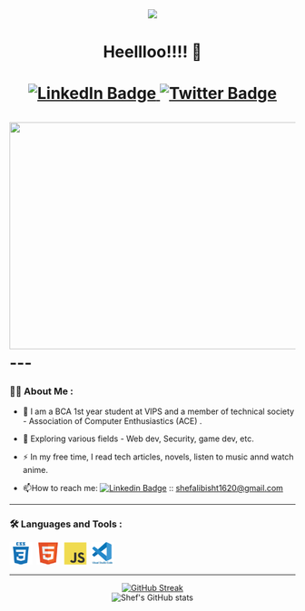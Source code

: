 <div id="header" align="center">
  <img src="https://media.giphy.com/media/du3J3cXyzhj75IOgvA/giphy.gif" width="100"/>
</div>


<h1 align="center">Heellloo!!!! 👋 <h1>
  
  <div id="badges" align="center">
  <a href="https://www.linkedin.com/in/shefali-bisht-505315233/">
    <img src="https://img.shields.io/badge/LinkedIn-blue?style=for-the-badge&logo=linkedin&logoColor=white" alt="LinkedIn Badge"/>
  </a>
  <a href="https://twitter.com/Shefi94489012">
    <img src="https://img.shields.io/badge/Twitter-blue?style=for-the-badge&logo=twitter&logoColor=white" alt="Twitter Badge"/>
  </a>
</div>
<div align="center">
<img src="https://komarev.com/ghpvc/?username=Shef555&style=flat-square&color=blue" alt=""/>
</div>
  

<div align="center">
  <img src="https://media.giphy.com/media/k0ijJhqrUP4T2EvmJ1/giphy.gif" width="600" height="400"/>
</div>
---

### :woman_technologist: About Me :
- :telescope: I am a BCA 1st year student at VIPS and a member of technical society - Association of Computer Enthusiastics (ACE) .

- :seedling: Exploring various fields - Web dev, Security, game dev, etc.

- :zap: In my free time, I read tech articles, novels, listen to music annd watch anime.

- :mailbox:How to reach me: [![Linkedin Badge](https://img.shields.io/badge/-Shef-blue?style=flat&logo=Linkedin&logoColor=white)](https://www.linkedin.com/in/shefali-bisht-505315233/) :: shefalibisht1620@gmail.com

---

### :hammer_and_wrench: Languages and Tools :
<div> 
<img src="https://github.com/devicons/devicon/blob/master/icons/css3/css3-plain-wordmark.svg"  title="CSS3" alt="CSS" width="40" height="40"/>&nbsp;
<img src="https://github.com/devicons/devicon/blob/master/icons/html5/html5-original.svg" title="HTML5" alt="HTML" width="40" height="40"/>&nbsp;
<img src="https://github.com/devicons/devicon/blob/master/icons/javascript/javascript-original.svg" title="JavaScript" alt="JavaScript" width="40"
 height="40"/>&nbsp;
<img src="https://raw.githubusercontent.com/devicons/devicon/1119b9f84c0290e0f0b38982099a2bd027a48bf1/icons/vscode/vscode-original-wordmark.svg" title="VScode" alt="vscode" width="40" height="40"/>&nbsp;
  </div>
  
---
<div align="center"> 

  [![GitHub Streak](http://github-readme-streak-stats.herokuapp.com?user=Shef555&theme=tokyonight&date_format=M%20j%5B%2C%20Y%5D)](https://git.io/streak-stats)<br>
  ![Shef's GitHub stats](https://github-readme-stats.vercel.app/api?username=Shef555&theme=omni&show_icons=true)
  </div>
    
